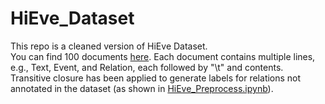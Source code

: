 # HiEve_Dataset
This repo is a cleaned version of HiEve Dataset.<br>
You can find 100 documents <a href="https://github.com/why2011btv/HiEve_Dataset/tree/master/hievents_v2/processed">here</a>. Each document contains multiple lines, e.g., Text, Event, and Relation, each followed by "\t" and contents.<br>
Transitive closure has been applied to generate labels for relations not annotated in the dataset (as shown in <a href="https://github.com/why2011btv/HiEve_Dataset/blob/master/HiEve_Preprocess.ipynb">HiEve_Preprocess.ipynb</a>).


